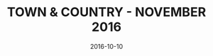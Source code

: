 ---
title: TOWN & COUNTRY - NOVEMBER 2016
date: 2016-10-10
summary_markdown: |
  Assael launches a new and exclusive collection for Neiman Marcus, The Assael Coral Collection. The Necklace featured is a double row Angel Skin Coral necklace, finished with a 18K Gold and Diamond clasp. This collection is extremely rare and features some of the most gorgeous vintage coral available on the market. ​​
featured_image: /uploads/2016-10-10.jpg
---